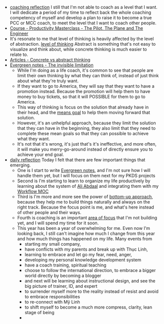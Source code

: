 - [coaching reflection](<coaching reflection.md>) I still that I'm not able to coach as a level that I want. I will dedicate a period of my time to reflect back the whole coaching competency of myself and develop a plan to raise it to become a true PCC or MCC coach, to meet the level that I want to coach other people.
- [Course - Productivity Masterclass - The Pilot, The Plane and The Engineer](<Course - Productivity Masterclass - The Pilot, The Plane and The Engineer.md>)
- It's resonate to me that level of thinking is heavily affected by the level of abstraction. [level of thinking](<level of thinking.md>)
Abstract is something that's not easy to visualize and think about, while concrete thinking is much easier to relate to.
- [Articles - Concrete vs abstract thinking](<Articles - Concrete vs abstract thinking.md>)
- [Evergreen notes - The invisible limitation](<Evergreen notes - The invisible limitation.md>)
    - While I'm doing as a life coach, it's common to see that people are limit their own thinking by what they can think of, instead of just think about what they're truly want.
    - If they want to go to America, they will say that they want to have a promotion instead. Because the promotion will help them to have money to buy tickets, so that it will POSSIBLE for them to go to America.
    - This way of thinking is focus on the solution that already have in their head, and the [means goal](<means goal.md>) to help them moving forward that solution.
    - However, it's an unhelpful approach, because they limit the solution that they can have in the beginning, they also limit that they need to complete these mean goals so that they can possible to achieve what they want.
    - It's not that it's wrong, it's just that's it's ineffective, and more often, it will make you merry-go-around instead of directly ensure you to achieve your end goal.
- [daily reflection](<daily reflection.md>) Today I felt that there are few important things that emerging.
    - One is I start to write [Evergreen notes](<Evergreen notes.md>), and I'm not sure how I will handle them yet, but I will focus on them next for my PKDS projects
    - Second is I'm starting to learn to organize my life productively by learning about the system of [Ali Abdaal](<Ali Abdaal.md>) and integrating them with my [Workflow MOC](<Workflow MOC.md>)
    - Third is I'm more and more see the power of [bottom-up approach](<bottom-up approach.md>), because they help me to build things naturally and always on the right track. Because the focus point is me, and what's here instead of other people and their ways.
    - Fourth is coaching is an important [area of focus](<area of focus.md>) that I'm not building yet, and I will spend my time for it soon.
    - This year has been a year of overwhelming for me. Even now I'm looking back, I still can't imagine how much I change from this year and how much things has happened on my life. Many events from 
        - starting my small company, 
        - have conflicts with my parents and break up with Thục Linh, 
        - learning to embrace and let go my fear, need, anger, 
        - developing my personal knowledge development system
        - have a coach training, spiritual teaching
        - choose to follow the international direction, to embrace a bigger world directly by becoming a blogger
        - and next will be learning about instructional design, and see the big picture of trainer, ID, and expert
        - to surrender myself more to the reality instead of resist and avoid to embrace responsibilities
        - to re-connect with Mỹ Linh
        - to shift myself to become a much more compress, clarity, lean stage of being
        - 
